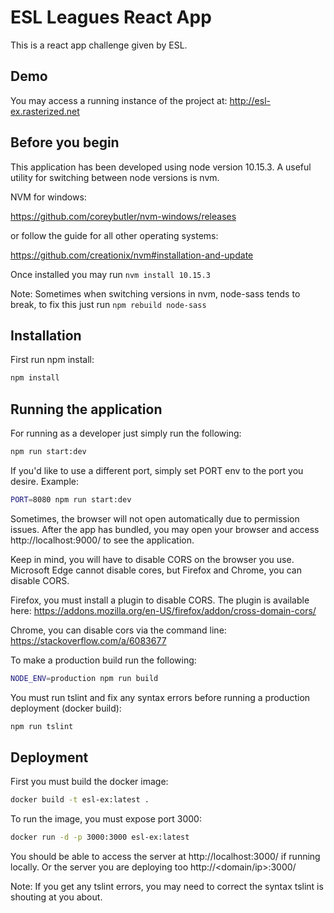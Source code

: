 # ESL Leagues React App

This is a react app challenge given by ESL.

## Demo

You may access a running instance of the project at: http://esl-ex.rasterized.net

## Before you begin

This application has been developed using node version 10.15.3. A useful utility for switching between node versions is nvm.

NVM for windows:

https://github.com/coreybutler/nvm-windows/releases

or follow the guide for all other operating systems:

https://github.com/creationix/nvm#installation-and-update

Once installed you may run `nvm install 10.15.3`

Note: Sometimes when switching versions in nvm, node-sass tends to break, to fix this just run `npm rebuild node-sass`

## Installation

First run npm install:

```bash
npm install
```

## Running the application

For running as a developer just simply run the following:

```bash
npm run start:dev
```

If you'd like to use a different port, simply set PORT env to the port you desire. Example:

```bash
PORT=8080 npm run start:dev
```

Sometimes, the browser will not open automatically due to permission issues. After the app has bundled, you may open your browser and access http://localhost:9000/ to see the application.

Keep in mind, you will have to disable CORS on the browser you use. Microsoft Edge cannot disable cores, but Firefox and Chrome, you can disable CORS.

Firefox, you must install a plugin to disable CORS. The plugin is available here: https://addons.mozilla.org/en-US/firefox/addon/cross-domain-cors/

Chrome, you can disable cors via the command line: https://stackoverflow.com/a/6083677

To make a production build run the following:

```bash
NODE_ENV=production npm run build
```

You must run tslint and fix any syntax errors before running a production deployment (docker build):

```bash
npm run tslint
```

## Deployment

First you must build the docker image:

```bash
docker build -t esl-ex:latest .
```

To run the image, you must expose port 3000:

```bash
docker run -d -p 3000:3000 esl-ex:latest
```

You should be able to access the server at http://localhost:3000/ if running locally. Or the server you are deploying too http://<domain/ip>:3000/

Note: If you get any tslint errors, you may need to correct the syntax tslint is shouting at you about.